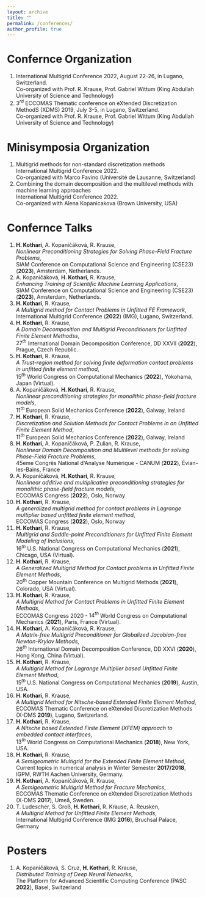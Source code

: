 ```yaml
---
layout: archive
title: ""
permalink: /conferences/
author_profile: true
---
```

# Confernce Organization
1. International Multigrid Conference 2022, August 22-26, in Lugano, Switzerland. <br> Co-organized with Prof. R. Krause, Prof. Gabriel Wittum (King Abdullah University of Science and Technology)
1. $3^{rd}$ ECCOMAS Thematic conference on eXtended Discretization MethodS (XDMS) 2019, July 3-5, in Lugano, Switzerland. <br> Co-organized with Prof. R. Krause, Prof. Gabriel Wittum (King Abdullah University of Science and Technology)

# Minisymposia Organization
1. Multigrid methods for non-standard discretization methods <br> International Multigrid Conference 2022. <br> Co-organized with Marco Favino (Université de Lausanne, Switzerland)
1. Combining the domain decomposition and the multilevel methods with machine learning approaches <br> International Multigrid Conference 2022.<br> Co-organized with Alena Kopanicakova (Brown University, USA)

# Confernce Talks
1. __H. Kothari__, A. Kopaničáková, R. Krause, <br> *Nonlinear Preconditioning Strategies for Solving Phase-Field Fracture Problems*, <br> SIAM Conference on Computational Science and Engineering (CSE23) (**2023**), Amsterdam, Netherlands.
1. A. Kopaničáková, __H. Kothari__, R. Krause, <br> *Enhancing Training of Scientific Machine Learning Applications*, <br> SIAM Conference on Computational Science and Engineering (CSE23) (**2023**), Amsterdam, Netherlands.
1. __H. Kothari__, R. Krause, <br> *A Multigrid method for Contact Problems in Unfitted FE Framework*, <br> International Multigrid Conference (**2022**) (IMG), Lugano, Switzerland.
1. __H. Kothari__, R. Krause,<br> *A Domain Decomposition and Multigrid Preconditioners for Unfitted Finite Element Methodss*,<br> $27^{th}$ International Domain Decomposition Conference, DD XXVII (**2022**), Prague, Czech Republic.
1. __H. Kothari__, R. Krause, <br> *A Trust-region method for solving finite deformation contact problems in unfitted finite element method*,<br> ${15}^{th}$ World Congress on Computational Mechanics (**2022**), Yokohama, Japan (Virtual).
1. A. Kopaničáková, __H. Kothari__, R. Krause,<br> *Nonlinear preconditioning strategies for monolithic phase-field fracture models*,<br> $11^{th}$ European Solid Mechanics Conference (**2022**), Galway, Ireland
1. __H. Kothari__, R. Krause,<br> *Discretization and Solution Methods for Contact Problems in an Unfitted Finite Element Method*,<br> $11^{th}$ European Solid Mechanics Conference (**2022**), Galway, Ireland
1. __H. Kothari__, A. Kopaničáková, P. Zulian, R. Krause,<br> *Nonlinear Domain Decomposition and Multilevel methods for solving Phase-Field Fracture Problems*,<br> 45eme Congrès National d'Analyse Numérique - CANUM (**2022**), Évian-les-Bains, France
1. A. Kopaničáková, __H. Kothari__, R. Krause,<br> *Nonlinear additive and multiplicative preconditioning strategies for monolithic phase-field fracture models*,<br> ECCOMAS Congress (**2022**), Oslo, Norway
1. __H. Kothari__, R. Krause,<br> *A generalized multigrid method for contact problems in Lagrange multiplier based unfitted finite element method*,<br> ECCOMAS Congress (**2022**), Oslo, Norway
1. __H. Kothari__, R. Krause,<br> *Multigrid and Saddle-point Preconditioners for Unfitted Finite Element Modeling of Inclusions*,<br> ${16}^{th}$ U.S. National Congress on Computational Mechanics (**2021**), Chicago, USA (Virtual).
1. __H. Kothari__, R. Krause,<br> *A Generalized Multigrid Method for Contact problems in Unfitted Finite Element Methods*,<br> $20^{\mathrm{th}}$ Copper Mountain Conference on Multigrid Methods (**2021**), Colorado, USA (Virtual).
1. __H. Kothari__, R. Krause,<br> *A Multigrid Method for Contact Problems in Unfitted Finite Element Methods*,<br> ECCOMAS Congress 2020 - $14^{th}$ World Congress on Computational Mechanics (**2021**), Paris, France (Virtual).
1. __H. Kothari__, A. Kopaničáková, R. Krause,<br> *A Matrix-free Multigrid Preconditioner for Globalized Jacobian-free Newton-Krylov Methods*,<br> $26^{th}$ International Domain Decomposition Conference, DD XXVI (**2020**), Hong Kong, China (Virtual).
1. __H. Kothari__, R. Krause,<br> *A Multigrid Method for Lagrange Multiplier based Unfitted Finite Element Method*,<br> $15^{th}$ U.S. National Congress on Computational Mechanics (**2019**), Austin, USA.
1. __H. Kothari__, R. Krause,<br> *A Multigrid Method for Nitsche-based Extended Finite Element Method*,<br> ECCOMAS Thematic Conference on eXtended Discretization Methods (X-DMS **2019**), Lugano, Switzerland.
1. __H. Kothari__, R. Krause,<br> *A Nitsche based Extended Finite Element (XFEM) approach to embedded contact interfaces*,<br> $13^{th}$ World Congress on Computational Mechanics (**2018**), New York, USA.
1. __H. Kothari__, R. Krause,<br> *A Semigeometric Multigrid for the Extended Finite Element Method*,<br> Current topics in numerical analysis in Winter Semester **2017/2018**, IGPM, RWTH Aachen University, Germany.
1. __H. Kothari__, A. Kopaničáková, R. Krause,<br> *A Semigeometric Multigrid Method for Fracture Mechanics*,<br> ECCOMAS Thematic Conference on eXtended Discretization Methods (X-DMS **2017**), Umeå, Sweden.
1. T. Ludescher, S. Groß, __H. Kothari__, R. Krause, A. Reusken,<br> *A Multigrid Method for Unfitted Finite Element Methods*,<br> International Multigrid Conference (IMG **2016**), Bruchsal Palace, Germany

# Posters
1. A. Kopaničáková, S. Cruz, __H. Kothari__, R. Krause,<br> *Distributed Training of Deep Neural Networks*,<br> The Platform for Advanced Scientific Computing  Conference (PASC **2022**), Basel, Switzerland

